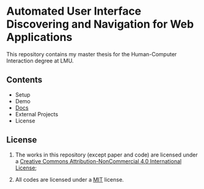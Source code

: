 # Automated User Interface Discovering and Navigation for Web Applications

This repository contains my master thesis for the Human-Computer Interaction degree at LMU.

## Contents

- Setup
- Demo
- [Docs](./docs)
- External Projects
- License

## License

1. The works in this repository (except paper and code) are licensed under a <a rel="license" href="http://creativecommons.org/licenses/by-nc/4.0/">Creative Commons Attribution-NonCommercial 4.0 International License</a>;

2. All codes are licensed under a [MIT](./LICENSE) license.
